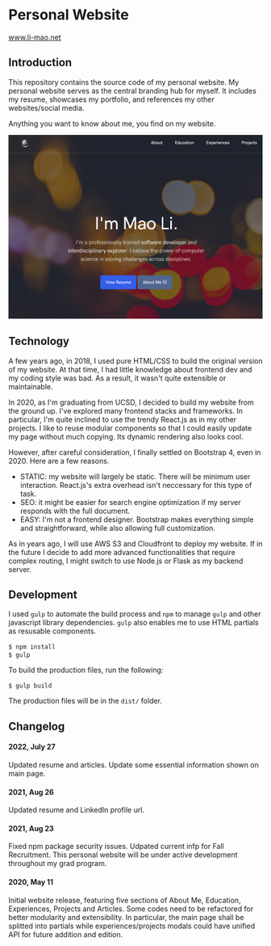 # Personal Website

www.li-mao.net

## Introduction

This repository contains the source code of my personal website. My personal website serves as the central branding hub for myself. It includes my resume, showcases my portfolio, and references my other websites/social media.

Anything you want to know about me, you find on my website.

![Website Screenshoot](src/assets/img/screenshots/mainpage.jpg)

## Technology

A few years ago, in 2018, I used pure HTML/CSS to build the original version of my website. At that time, I had little knowledge about frontend dev and my coding style was bad. As a result, it wasn't quite extensible or maintainable.

In 2020, as I'm graduating from UCSD, I decided to build my website from the ground up. I've explored many frontend stacks and frameworks. In particular, I'm quite inclined to use the trendy React.js as in my other projects. I like to reuse modular components so that I could easily update my page without much copying. Its dynamic rendering also looks cool. 

However, after careful consideration, I finally settled on Bootstrap 4, even in 2020. Here are a few reasons.
- STATIC: my website will largely be static. There will be minimum user interaction. React.js's extra overhead isn't neccessary for this type of task.
- SEO: it might be easier for search engine optimization if my server responds with the full document.
- EASY: I'm not a frontend designer. Bootstrap makes everything simple and straightforward, while also allowing full customization. 

As in years ago, I will use AWS S3 and Cloudfront to deploy my website. If in the future I decide to add more advanced functionalities that require complex routing, I might switch to use Node.js or Flask as my backend server. 

## Development

I used `gulp` to automate the build process and `npm` to manage `gulp` and other javascript library dependencies. `gulp` also enables me to use HTML partials as resusable components. 
```
$ npm install
$ gulp
```

To build the production files, run the following:
```
$ gulp build
```
The production files will be in the `dist/` folder. 

## Changelog

#### 2022, July 27

Updated resume and articles. Update some essential information shown on main page. 

#### 2021, Aug 26

Updated resume and LinkedIn profile url. 

#### 2021, Aug 23

Fixed npm package security issues. Udpated current infp for Fall Recruitment. This personal website will be under active development throughout my grad program.

#### 2020, May 11

Initial website release, featuring five sections of About Me, Education, Experiences, Projects and Articles. Some codes need to be refactored for better modularity and extensibility. In particular, the main page shall be splitted into partials while experiences/projects modals could have unified API for future addition and edition. 